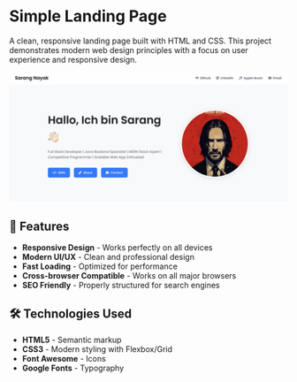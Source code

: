 # Simple Landing Page

A clean, responsive landing page built with HTML and CSS. This project demonstrates modern web design principles with a focus on user experience and responsive design.

![Hero Section Preview](images/preview.png)
## 🚀 Features

- **Responsive Design** - Works perfectly on all devices
- **Modern UI/UX** - Clean and professional design
- **Fast Loading** - Optimized for performance
- **Cross-browser Compatible** - Works on all major browsers
- **SEO Friendly** - Properly structured for search engines

## 🛠️ Technologies Used

- **HTML5** - Semantic markup
- **CSS3** - Modern styling with Flexbox/Grid
- **Font Awesome** - Icons
- **Google Fonts** - Typography
